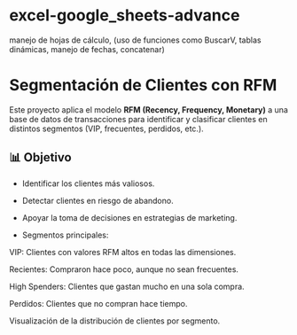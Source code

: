 # excel-google_sheets-advance
manejo de hojas de cálculo, (uso de funciones como BuscarV, tablas dinámicas, manejo de fechas, concatenar)

# Segmentación de Clientes con RFM

Este proyecto aplica el modelo **RFM (Recency, Frequency, Monetary)** a una base de datos de transacciones para identificar y clasificar clientes en distintos segmentos (VIP, frecuentes, perdidos, etc.).

## 📊 Objetivo
- Identificar los clientes más valiosos.
- Detectar clientes en riesgo de abandono.
- Apoyar la toma de decisiones en estrategias de marketing.

- Segmentos principales:

VIP: Clientes con valores RFM altos en todas las dimensiones.

Recientes: Compraron hace poco, aunque no sean frecuentes.

High Spenders: Clientes que gastan mucho en una sola compra.

Perdidos: Clientes que no compran hace tiempo.

Visualización de la distribución de clientes por segmento.
